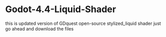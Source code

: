 # Godot-4.4-Liquid-Shader

this is updated version of GDquest open-source stylized_liquid shader
just go ahead and download the files
